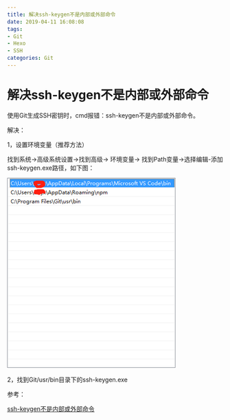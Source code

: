 ```yaml
---
title: 解决ssh-keygen不是内部或外部命令
date: 2019-04-11 16:08:08
tags: 
- Git
- Hexo
- SSH
categories: Git
---
```

# 解决ssh-keygen不是内部或外部命令

使用Git生成SSH密钥时，cmd报错：ssh-keygen不是内部或外部命令。

解决：

1，设置环境变量（推荐方法）

找到系统->高级系统设置->找到高级-> 环境变量-> 找到Path变量->选择编辑-添加ssh-keygen.exe路径，如下图：

![微信截图_20190411163954.png](/img/微信截图_20190411163954.png)


2，找到Git/usr/bin目录下的ssh-keygen.exe

参考：

[ssh-keygen不是内部或外部命令](https://blog.csdn.net/zy_281870667/article/details/50443403)